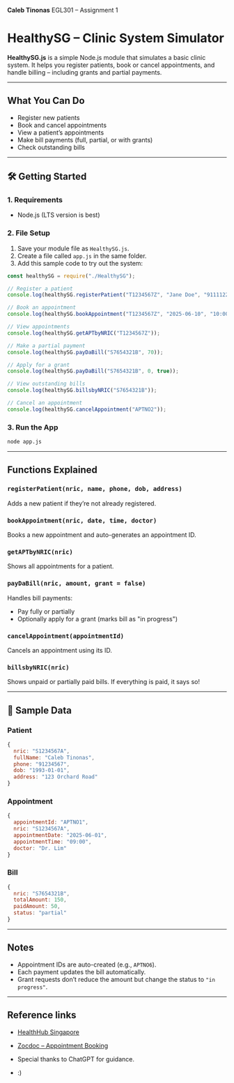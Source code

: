 **Caleb Tinonas**
EGL301 – Assignment 1

# HealthySG – Clinic System Simulator


**HealthySG.js** is a simple Node.js module that simulates a basic clinic system. It helps you register patients, book or cancel appointments, and handle billing – including grants and partial payments.

---

## What You Can Do

* Register new patients
* Book and cancel appointments
* View a patient’s appointments
* Make bill payments (full, partial, or with grants)
* Check outstanding bills

---

## 🛠️ Getting Started

### 1. Requirements

* Node.js (LTS version is best)

### 2. File Setup

1. Save your module file as `HealthySG.js`.
2. Create a file called `app.js` in the same folder.
3. Add this sample code to try out the system:

```js
const healthySG = require("./HealthySG");

// Register a patient
console.log(healthySG.registerPatient("T1234567Z", "Jane Doe", "91111222", "1985-09-20", "789 Clementi Ave 3"));

// Book an appointment
console.log(healthySG.bookAppointment("T1234567Z", "2025-06-10", "10:00", "Dr. Lim"));

// View appointments
console.log(healthySG.getAPTbyNRIC("T1234567Z"));

// Make a partial payment
console.log(healthySG.payDaBill("S7654321B", 70));

// Apply for a grant
console.log(healthySG.payDaBill("S7654321B", 0, true));

// View outstanding bills
console.log(healthySG.billsbyNRIC("S7654321B"));

// Cancel an appointment
console.log(healthySG.cancelAppointment("APTNO2"));
```

### 3. Run the App

```bash
node app.js
```

---

## Functions Explained

### `registerPatient(nric, name, phone, dob, address)`

Adds a new patient if they’re not already registered.

### `bookAppointment(nric, date, time, doctor)`

Books a new appointment and auto-generates an appointment ID.

### `getAPTbyNRIC(nric)`

Shows all appointments for a patient.

### `payDaBill(nric, amount, grant = false)`

Handles bill payments:

* Pay fully or partially
* Optionally apply for a grant (marks bill as "in progress")

### `cancelAppointment(appointmentId)`

Cancels an appointment using its ID.

### `billsbyNRIC(nric)`

Shows unpaid or partially paid bills. If everything is paid, it says so!

---

## 🧾 Sample Data

### Patient

```js
{
  nric: "S1234567A",
  fullName: "Caleb Tinonas",
  phone: "91234567",
  dob: "1993-01-01",
  address: "123 Orchard Road"
}
```

### Appointment

```js
{
  appointmentId: "APTNO1",
  nric: "S1234567A",
  appointmentDate: "2025-06-01",
  appointmentTime: "09:00",
  doctor: "Dr. Lim"
}
```

### Bill

```js
{
  nric: "S7654321B",
  totalAmount: 150,
  paidAmount: 50,
  status: "partial"
}
```

---

##  Notes

* Appointment IDs are auto-created (e.g., `APTNO6`).
* Each payment updates the bill automatically.
* Grant requests don’t reduce the amount but change the status to `"in progress"`.


---

## Reference links

* [HealthHub Singapore](https://www.healthhub.sg/)
* [Zocdoc – Appointment Booking](https://www.zocdoc.com/)
* Special thanks to ChatGPT for guidance.

* :)
